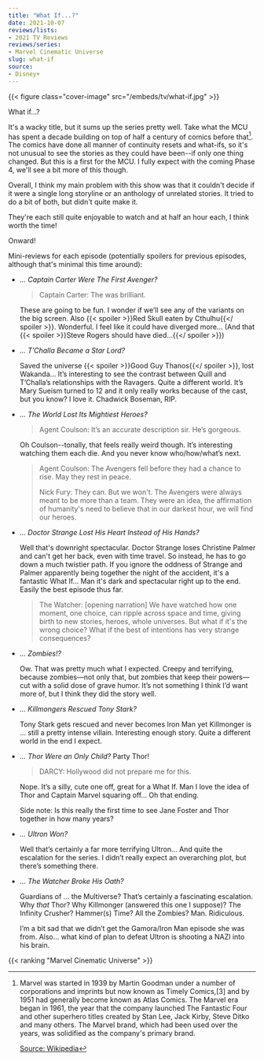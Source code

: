 ```yaml
---
title: "What If...?"
date: 2021-10-07
reviews/lists:
- 2021 TV Reviews
reviews/series:
- Marvel Cinematic Universe
slug: what-if
source:
- Disney+
---
```

{{< figure class="cover-image" src="/embeds/tv/what-if.jpg" >}}

What if…?

It's a wacky title, but it sums up the series pretty well. Take what the MCU has spent a decade building on top of half a century of comics before that[^stats]. The comics have done all manner of continuity resets and what-ifs, so it's not unusual to see the stories as they could have been--if only one thing changed. But this is a first for the MCU. I fully expect with the coming Phase 4, we'll see a bit more of this though. 

Overall, I think my main problem with this show was that it couldn't decide if it were a single long storyline or an anthology of unrelated stories. It tried to do a bit of both, but didn't quite make it. 

They're each still quite enjoyable to watch and at half an hour each, I think worth the time!

Onward!

Mini-reviews for each episode (potentially spoilers for previous episodes, although that's minimal this time around):

- *… Captain Carter Were The First Avenger?* 

    > Captain Carter: The was brilliant.
    
    These are going to be fun. I wonder if we’ll see any of the variants on the big screen. Also {{< spoiler >}}Red Skull eaten by Cthulhu{{</ spoiler >}}. Wonderful. I feel like it could have diverged more… (And that {{< spoiler >}}Steve Rogers should have died…{{</ spoiler >}})

- *… T’Challa Became a Star Lord?* 

    Saved the universe {{< spoiler >}}Good Guy Thanos{{</ spoiler >}}, lost Wakanda… It’s interesting to see the contrast between Quill and T’Challa’s relationships with the Ravagers. Quite a different world. It’s Mary Sueism turned to 12 and it only really works because of the cast, but you know? I love it. Chadwick Boseman, RIP. 

- *… The World Lost Its Mightiest Heroes?* 

    > Agent Coulson: It’s an accurate description sir. He’s gorgeous.
    
    Oh Coulson--tonally, that feels really weird though. It’s interesting watching them each die. And you never know who/how/what’s next. 

    > Agent Coulson: The Avengers fell before they had a chance to rise. May they rest in peace.
    >
    > Nick Fury: They can. But we won't. The Avengers were always meant to be more than a team. They were an idea, the affirmation of humanity's need to believe that in our darkest hour, we will find our heroes.

- *… Doctor Strange Lost His Heart Instead of His Hands?* 

    Well that's downright spectacular. Doctor Strange loses Christine Palmer and can't get her back, even with time travel. So instead, he has to go down a much twistier path. If you ignore the oddness of Strange and Palmer apparently being together the night of the accident, it's a fantastic What If… Man it's dark and spectacular right up to the end. Easily the best episode thus far. 

    > The Watcher: [opening narration] We have watched how one moment, one choice, can ripple across space and time, giving birth to new stories, heroes, whole universes. But what if it's the wrong choice? What if the best of intentions has very strange consequences? 

- *… Zombies!?* 

    Ow. That was pretty much what I expected. Creepy and terrifying, because zombies—not only that, but zombies that keep their powers—cut with a solid dose of grave humor. It’s not something I think I’d want more of, but I think they did the story well. 

- *… Killmongers Rescued Tony Stark?* 

    Tony Stark gets rescued and never becomes Iron Man yet Killmonger is … still a pretty intense villain. Interesting enough story. Quite a different world in the end I expect. 

- *… Thor Were an Only Child?* Party Thor!

    > DARCY: Hollywood did not prepare me for this. 

    Nope. It’s a silly, cute one off, great for a What If. Man I love the idea of Thor and Captain Marvel squaring off… Oh that ending.

    Side note: Is this really the first time to see Jane Foster and Thor together in how many years?

- *… Ultron Won?* 

    Well that’s certainly a far more terrifying Ultron… And quite the escalation for the series. I didn’t really expect an overarching plot, but there’s something there. 

- *… The Watcher Broke His Oath?* 

    Guardians of … the Multiverse? That’s certainly a fascinating escalation. Why *that* Thor? Why Killmonger (answered this one I suppose)? The Infinity Crusher? Hammer(s) Time? All the Zombies? Man. Ridiculous. 

    I’m a bit sad that we didn’t get the Gamora/Iron Man episode she was from. Also… what kind of plan to defeat Ultron is shooting a NAZI into his brain. 


[^stats]: Marvel was started in 1939 by Martin Goodman under a number of corporations and imprints but now known as Timely Comics,[3] and by 1951 had generally become known as Atlas Comics. The Marvel era began in 1961, the year that the company launched The Fantastic Four and other superhero titles created by Stan Lee, Jack Kirby, Steve Ditko and many others. The Marvel brand, which had been used over the years, was solidified as the company's primary brand. 

    [Source: Wikipedia](https://en.wikipedia.org/wiki/Marvel_Comics)

{{< ranking "Marvel Cinematic Universe" >}}